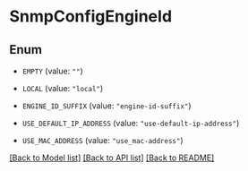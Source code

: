 # SnmpConfigEngineId

## Enum


* `EMPTY` (value: `""`)

* `LOCAL` (value: `"local"`)

* `ENGINE_ID_SUFFIX` (value: `"engine-id-suffix"`)

* `USE_DEFAULT_IP_ADDRESS` (value: `"use-default-ip-address"`)

* `USE_MAC_ADDRESS` (value: `"use_mac-address"`)


[[Back to Model list]](../README.md#documentation-for-models) [[Back to API list]](../README.md#documentation-for-api-endpoints) [[Back to README]](../README.md)


